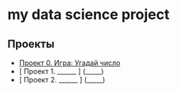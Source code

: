 # my data science project


## Проекты 
* [ Проект 0. Игра: Угадай число](https://github.com/userValeria/DS_rep_1/tree/main/project_0)  
* [ Проект 1. ______ ] (_____)
* [ Проект 2. ______ ] (_____)
 
